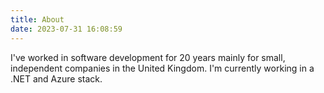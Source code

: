 ```yaml
---
title: About
date: 2023-07-31 16:08:59
---
```


I've worked in software development for 20 years mainly for small, independent companies in the United Kingdom. I'm currently working in a .NET and Azure stack.
